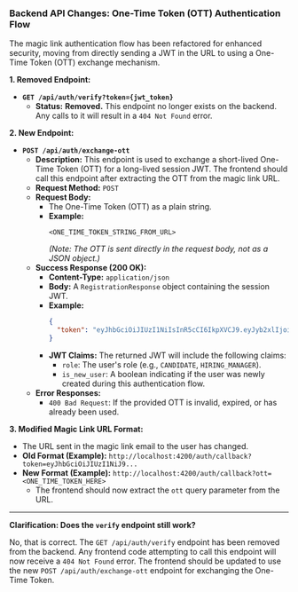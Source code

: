 ### Backend API Changes: One-Time Token (OTT) Authentication Flow

The magic link authentication flow has been refactored for enhanced security, moving from directly sending a JWT in the URL to using a One-Time Token (OTT) exchange mechanism.

**1. Removed Endpoint:**

*   **`GET /api/auth/verify?token={jwt_token}`**
    *   **Status:** **Removed.** This endpoint no longer exists on the backend. Any calls to it will result in a `404 Not Found` error.

**2. New Endpoint:**

*   **`POST /api/auth/exchange-ott`**
    *   **Description:** This endpoint is used to exchange a short-lived One-Time Token (OTT) for a long-lived session JWT. The frontend should call this endpoint after extracting the OTT from the magic link URL.
    *   **Request Method:** `POST`
    *   **Request Body:**
        *   The One-Time Token (OTT) as a plain string.
        *   **Example:**
            ```
            <ONE_TIME_TOKEN_STRING_FROM_URL>
            ```
            *(Note: The OTT is sent directly in the request body, not as a JSON object.)*
    *   **Success Response (200 OK):**
        *   **Content-Type:** `application/json`
        *   **Body:** A `RegistrationResponse` object containing the session JWT.
        *   **Example:**
            ```json
            {
              "token": "eyJhbGciOiJIUzI1NiIsInR5cCI6IkpXVCJ9.eyJyb2xlIjoiQ0FORElEQVRFIiwiaXNfbmV3X3VzZXIiOnRydWUsInN1YiI6InVzZXJAZXhhbXBsZS5jb20iLCJpYXQiOjE2NzgyMzU2NzgsImV4cCI6MTY3ODMyMjA3OH0.signature"
            }
            ```
        *   **JWT Claims:** The returned JWT will include the following claims:
            *   `role`: The user's role (e.g., `CANDIDATE`, `HIRING_MANAGER`).
            *   `is_new_user`: A boolean indicating if the user was newly created during this authentication flow.
    *   **Error Responses:**
        *   `400 Bad Request`: If the provided OTT is invalid, expired, or has already been used.

**3. Modified Magic Link URL Format:**

*   The URL sent in the magic link email to the user has changed.
*   **Old Format (Example):**
    `http://localhost:4200/auth/callback?token=eyJhbGciOiJIUzI1NiJ9...`
*   **New Format (Example):**
    `http://localhost:4200/auth/callback?ott=<ONE_TIME_TOKEN_HERE>`
    *   The frontend should now extract the `ott` query parameter from the URL.

---

**Clarification: Does the `verify` endpoint still work?**

No, that is correct. The `GET /api/auth/verify` endpoint has been removed from the backend. Any frontend code attempting to call this endpoint will now receive a `404 Not Found` error. The frontend should be updated to use the new `POST /api/auth/exchange-ott` endpoint for exchanging the One-Time Token.